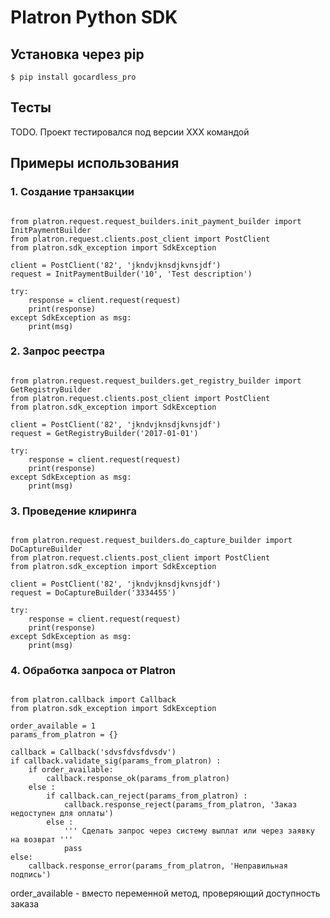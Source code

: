 Platron Python SDK
===============
## Установка через pip

<pre><code>$ pip install gocardless_pro</pre></code>

## Тесты

TODO. Проект тестировался под версии XXX командой

## Примеры использования

### 1. Создание транзакции

<pre><code>
from platron.request.request_builders.init_payment_builder import InitPaymentBuilder
from platron.request.clients.post_client import PostClient
from platron.sdk_exception import SdkException

client = PostClient('82', 'jkndvjknsdjkvnsjdf')
request = InitPaymentBuilder('10', 'Test description')

try:
    response = client.request(request)
    print(response)
except SdkException as msg:
    print(msg)
</pre></code>

### 2. Запрос реестра

<pre><code>
from platron.request.request_builders.get_registry_builder import GetRegistryBuilder
from platron.request.clients.post_client import PostClient
from platron.sdk_exception import SdkException

client = PostClient('82', 'jkndvjknsdjkvnsjdf')
request = GetRegistryBuilder('2017-01-01')

try:
    response = client.request(request)
    print(response)
except SdkException as msg:
    print(msg)
</pre></code>

### 3. Проведение клиринга 

<pre><code>
from platron.request.request_builders.do_capture_builder import DoCaptureBuilder
from platron.request.clients.post_client import PostClient
from platron.sdk_exception import SdkException

client = PostClient('82', 'jkndvjknsdjkvnsjdf')
request = DoCaptureBuilder('3334455')

try:
    response = client.request(request)
    print(response)
except SdkException as msg:
    print(msg)
</pre></code>

### 4. Обработка запроса от Platron

<pre><code>
from platron.callback import Callback
from platron.sdk_exception import SdkException

order_available = 1
params_from_platron = {}

callback = Callback('sdvsfdvsfdvsdv')
if callback.validate_sig(params_from_platron) :
    if order_available:
        callback.response_ok(params_from_platron)
    else :
        if callback.can_reject(params_from_platron) :
            callback.response_reject(params_from_platron, 'Заказ недоступен для оплаты')
        else :
            ''' Сделать запрос через систему выплат или через заявку на возврат '''
            pass
else:
    callback.response_error(params_from_platron, 'Неправильная подпись')
</pre></code>

order_available - вместо переменной метод, проверяющий доступность заказа